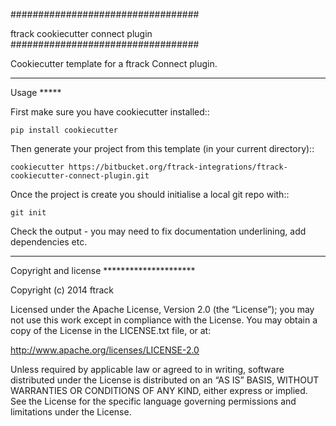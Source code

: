 ################################## 

ftrack cookiecutter connect plugin \##################################

Cookiecutter template for a ftrack Connect plugin.

------------------------------------------------------------------------

Usage \*\*\*\*\*

First make sure you have cookiecutter installed::

    pip install cookiecutter

Then generate your project from this template (in your current
directory)::

    cookiecutter https://bitbucket.org/ftrack-integrations/ftrack-cookiecutter-connect-plugin.git

Once the project is create you should initialise a local git repo with::

    git init

Check the output - you may need to fix documentation underlining, add
dependencies etc.

------------------------------------------------------------------------

Copyright and license \*\*\*\*\*\*\*\*\*\*\*\*\*\*\*\*\*\*\*\*\*

Copyright (c) 2014 ftrack

Licensed under the Apache License, Version 2.0 (the “License”); you may
not use this work except in compliance with the License. You may obtain
a copy of the License in the LICENSE.txt file, or at:

http://www.apache.org/licenses/LICENSE-2.0

Unless required by applicable law or agreed to in writing, software
distributed under the License is distributed on an “AS IS” BASIS,
WITHOUT WARRANTIES OR CONDITIONS OF ANY KIND, either express or implied.
See the License for the specific language governing permissions and
limitations under the License.
